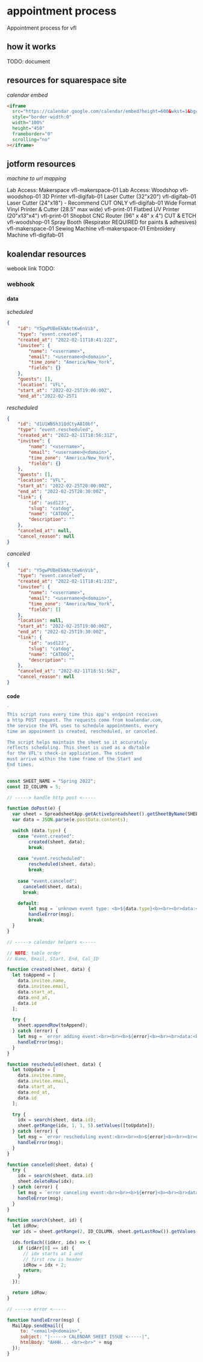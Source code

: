 # appointment process

Appointment process for vfl

## how it works

TODO: document

## resources for squarespace site

*calendar embed*

```html
<iframe 
  src="https://calendar.google.com/calendar/embed?height=600&wkst=1&bgcolor=%234285F4&ctz=America%2FNew_York&mode=WEEK&showTabs=0&showPrint=0&showNav=1&title=VFL%20Lab&src=Y184aGZoYWpyZjRiOTVvMG05ZjZ0bTRtdnFsc0Bncm91cC5jYWxlbmRhci5nb29nbGUuY29t&src=Y19vazZkNnBqb3QzdnE1Zzk4ZTBoZTNiY2c0a0Bncm91cC5jYWxlbmRhci5nb29nbGUuY29t&src=Y181Y2Q5NHU2dDQzOWQ1YzF1Mjdyb29qNzFmY0Bncm91cC5jYWxlbmRhci5nb29nbGUuY29t&src=Y19ka25lb3Aybjg1ODJjamU5aGR1Ymx1Z3Yxc0Bncm91cC5jYWxlbmRhci5nb29nbGUuY29t&color=%2333B679&color=%23B39DDB&color=%234285F4&color=%23E67C73" 
  style="border-width:0" 
  width="100%" 
  height="450" 
  frameborder="0" 
  scrolling="no"
></iframe>
```

## jotform resources

*machine to url mapping*

Lab Access: Makerspace                                      vfl-makerspace-01
Lab Access: Woodshop                                        vfl-woodshop-01
3D Printer                                                  vfl-digifab-01
Laser Cutter (32"x20")                                      vfl-digifab-01
Laser Cutter (24"x18") - Recommend CUT ONLY                 vfl-digifab-01
Wide Format Vinyl Printer & Cutter (28.5" max wide)         vfl-print-01
Flatbed UV Printer (20"x13"x4")                             vfl-print-01
Shopbot CNC Router (96" x 48" x 4") CUT & ETCH              vfl-woodshop-01
Spray Booth (Respirator REQUIRED for paints & adhesives)    vfl-makerspace-01
Sewing Machine                                              vfl-makerspace-01
Embroidery Machine                                          vfl-digifab-01

## koalendar resources

webook link TODO:

### webhook

#### data

*scheduled*

```json
{
    "id": "Y5gwPUBeEkNActKw6nVib",
    "type": "event.created",
    "created_at": "2022-02-11T18:41:22Z",
    "invitee": {
        "name": "<username>",
        "email": "<username>@<domain>",
        "time_zone": "America/New_York",
        "fields": {}
    },
    "guests": [],
    "location": "VFL",
    "start_at": "2022-02-25T19:00:00Z",
    "end_at":"2022-02-25T1
```

*rescheduled*

```json
{
    "id": "d1U1WB5h31QdCtyA8I0bf",
    "type": "event.rescheduled",
    "created_at": "2022-02-11T18:56:31Z",
    "invitee": {
        "name": "<username>",
        "email": "<username>@<domain>",
        "time_zone": "America/New_York",
        "fields": {}
    },
    "guests": [],
    "location": "VFL",
    "start_at": "2022-02-25T20:00:00Z",
    "end_at": "2022-02-25T20:30:00Z",
    "link": {
        "id": "asd123",
        "slug": "catdog",
        "name": "CATDOG",
        "description": ""
    },
    "canceled_at": null,
    "cancel_reason": null
}
```

*canceled*

```json
{
    "id": "Y5gwPUBeEkNActKw6nVib",
    "type": "event.canceled",
    "created_at": "2022-02-11T18:41:23Z",
    "invitee": {
        "name": "<username>",
        "email": "<username>@<domain>",
        "time_zone": "America/New_York",
        "fields": []
    },
    "location": null,
    "start_at": "2022-02-25T19:00:00Z",
    "end_at": "2022-02-25T19:30:00Z",
    "link": {
        "id": "asd123",
        "slug": "catdog",
        "name": "CATDOG",
        "description": ""
    },
    "canceled_at": "2022-02-11T18:51:56Z",
    "cancel_reason": null
}
```

#### code

```javascript
`
This script runs every time this app's endpoint receives 
a http POST request. The requests come from koalendar.com,
the service the VFL uses to schedule appointments, every
time an appoinment is created, rescheduled, or canceled.

The script helps maintain the sheet so it accurately
reflects scheduling. This sheet is used as a db/table
for the VFL's check-in application. The student
must arrive within the time frame of the Start and 
End times.
`

const SHEET_NAME = "Spring 2022";
const ID_COLUMN = 5;

// -----> handle http post <-----

function doPost(e) {
  var sheet = SpreadsheetApp.getActiveSpreadsheet().getSheetByName(SHEET_NAME);
  var data = JSON.parse(e.postData.contents);

  switch (data.type) {
    case "event.created":
        created(sheet, data);
        break;
    
    case "event.rescheduled":
        rescheduled(sheet, data);
        break;
    
    case "event.canceled":
      canceled(sheet, data);
      break;

    default:
        let msg = `unknown event type: <b>${data.type}<b><br><br>data:<br><br>${JSON.stringify(data)}`;
        handleError(msg);
        break;
  }
}

// -----> calendar helpers <-----

// NOTE: table order
// Name, Email, Start, End, Cal_ID

function created(sheet, data) {
  let toAppend = [
    data.invitee.name,
    data.invitee.email,
    data.start_at,
    data.end_at,
    data.id
  ];

  try {
    sheet.appendRow(toAppend);
  } catch (error) {
    let msg = `error adding event:<br><br><b>${error}<b><br><br>data:<br><br>${JSON.stringify(data)}`;
    handleError(msg);
  }
}

function rescheduled(sheet, data) {
  let toUpdate = [
    data.invitee.name,
    data.invitee.email,
    data.start_at,
    data.end_at,
    data.id
  ];

  try {
    idx = search(sheet, data.id);
    sheet.getRange(idx, 1, 1, 5).setValues([toUpdate]);
  } catch (error) {
    let msg = `error rescheduling event:<br><br><b>${error}<b><br><br>data:<br><br>${JSON.stringify(data)}`;
    handleError(msg);
  } 
}

function canceled(sheet, data) {
  try {
    idx = search(sheet, data.id)
    sheet.deleteRow(idx);
  } catch (error) {
    let msg = `error canceling event:<br><br><b>${error}<b><br><br>data:<br><br>${JSON.stringify(data)}`;
    handleError(msg);
  }  
}

function search(sheet, id) {
  let idRow;
  var ids = sheet.getRange(2, ID_COLUMN, sheet.getLastRow()).getValues();

  ids.forEach((idArr, idx) => {
    if (idArr[0] == id) {
      // idx starts at 1 and
      // first row is header
      idRow = idx + 2;
      return;
    }
  });

  return idRow;
}

// -----> error <-----

function handleError(msg) {
  MailApp.sendEmail({
     to: "<email>@<domain>",
     subject: "|-----> CALENDAR SHEET ISSUE <-----|",
     htmlBody: "AHHH... <br><br>" + msg
  });
}
```